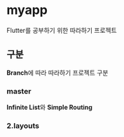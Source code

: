 # myapp

Flutter를 공부하기 위한 따라하기 프로젝트

## 구분

**Branch**에 따라 따라하기 프로젝트 구분

### master

**Infinite List**와 **Simple Routing**

### 2.layouts

